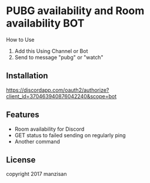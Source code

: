 # PUBG availability and Room availability BOT

  How to Use

  1. Add this Using Channel or Bot
  2. Send to message "pubg" or "watch"

## Installation

  https://discordapp.com/oauth2/authorize?client_id=370463940876042240&scope=bot

## Features

- Room availability for Discord
- GET status to failed sending on regularly ping
- Another command

## License

 copyright 2017 manzisan
